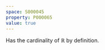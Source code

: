 ```yaml
---
space: S000045
property: P000065
value: true
---
```


Has the cardinality of $\mathbb R$ by definition.
